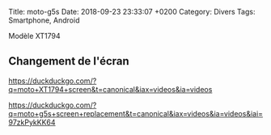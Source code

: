 Title:  moto-g5s
Date:   2018-09-23 23:33:07 +0200
Category: Divers
Tags: Smartphone, Android


Modèle XT1794

## Changement de l'écran

<https://duckduckgo.com/?q=moto+XT1794+screen&t=canonical&iax=videos&ia=videos>

<https://duckduckgo.com/?q=moto+g5s+screen+replacement&t=canonical&iax=videos&ia=videos&iai=97zkPykKK64>
